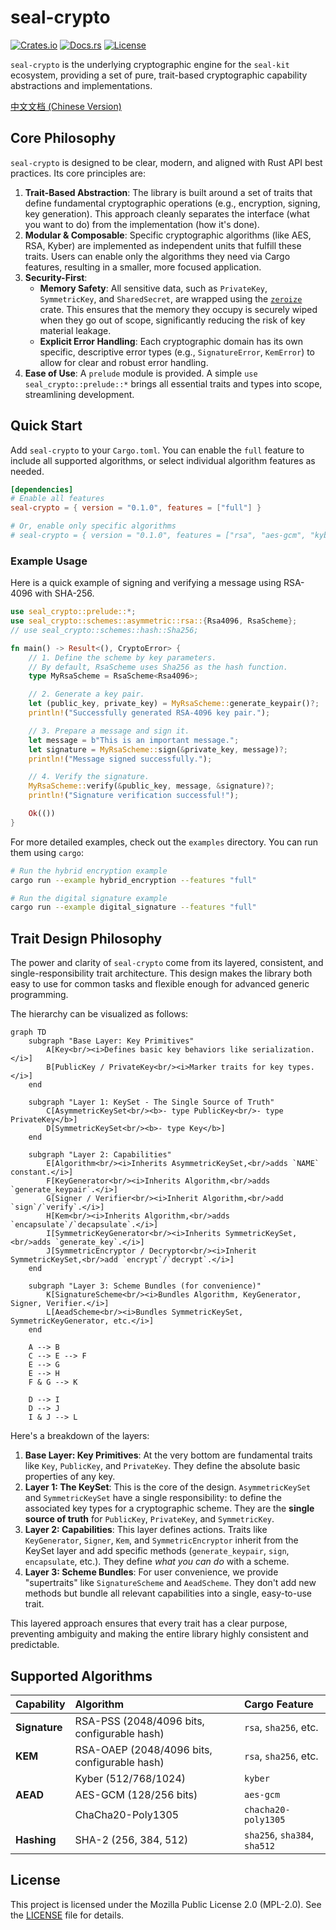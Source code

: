 # seal-crypto

[![Crates.io](https://img.shields.io/crates/v/seal-crypto.svg)](https://crates.io/crates/seal-crypto)
[![Docs.rs](https://docs.rs/seal-crypto/badge.svg)](https://docs.rs/seal-crypto)
[![License](https://img.shields.io/badge/license-MPL--2.0-blue.svg)](./LICENSE)

`seal-crypto` is the underlying cryptographic engine for the `seal-kit` ecosystem, providing a set of pure, trait-based cryptographic capability abstractions and implementations.

[中文文档 (Chinese Version)](README_CN.md)

## Core Philosophy

`seal-crypto` is designed to be clear, modern, and aligned with Rust API best practices. Its core principles are:

1.  **Trait-Based Abstraction**: The library is built around a set of traits that define fundamental cryptographic operations (e.g., encryption, signing, key generation). This approach cleanly separates the interface (what you want to do) from the implementation (how it's done).
2.  **Modular & Composable**: Specific cryptographic algorithms (like AES, RSA, Kyber) are implemented as independent units that fulfill these traits. Users can enable only the algorithms they need via Cargo features, resulting in a smaller, more focused application.
3.  **Security-First**:
    *   **Memory Safety**: All sensitive data, such as `PrivateKey`, `SymmetricKey`, and `SharedSecret`, are wrapped using the [`zeroize`](https://crates.io/crates/zeroize) crate. This ensures that the memory they occupy is securely wiped when they go out of scope, significantly reducing the risk of key material leakage.
    *   **Explicit Error Handling**: Each cryptographic domain has its own specific, descriptive error types (e.g., `SignatureError`, `KemError`) to allow for clear and robust error handling.
4.  **Ease of Use**: A `prelude` module is provided. A simple `use seal_crypto::prelude::*` brings all essential traits and types into scope, streamlining development.

## Quick Start

Add `seal-crypto` to your `Cargo.toml`. You can enable the `full` feature to include all supported algorithms, or select individual algorithm features as needed.

```toml
[dependencies]
# Enable all features
seal-crypto = { version = "0.1.0", features = ["full"] }

# Or, enable only specific algorithms
# seal-crypto = { version = "0.1.0", features = ["rsa", "aes-gcm", "kyber"] }
```

### Example Usage

Here is a quick example of signing and verifying a message using RSA-4096 with SHA-256.

```rust
use seal_crypto::prelude::*;
use seal_crypto::schemes::asymmetric::rsa::{Rsa4096, RsaScheme};
// use seal_crypto::schemes::hash::Sha256;

fn main() -> Result<(), CryptoError> {
    // 1. Define the scheme by key parameters.
    // By default, RsaScheme uses Sha256 as the hash function.
    type MyRsaScheme = RsaScheme<Rsa4096>;

    // 2. Generate a key pair.
    let (public_key, private_key) = MyRsaScheme::generate_keypair()?;
    println!("Successfully generated RSA-4096 key pair.");

    // 3. Prepare a message and sign it.
    let message = b"This is an important message.";
    let signature = MyRsaScheme::sign(&private_key, message)?;
    println!("Message signed successfully.");

    // 4. Verify the signature.
    MyRsaScheme::verify(&public_key, message, &signature)?;
    println!("Signature verification successful!");

    Ok(())
}
```

For more detailed examples, check out the `examples` directory. You can run them using `cargo`:

```sh
# Run the hybrid encryption example
cargo run --example hybrid_encryption --features "full"

# Run the digital signature example
cargo run --example digital_signature --features "full"
```

## Trait Design Philosophy

The power and clarity of `seal-crypto` come from its layered, consistent, and single-responsibility trait architecture. This design makes the library both easy to use for common tasks and flexible enough for advanced generic programming.

The hierarchy can be visualized as follows:

```mermaid
graph TD
    subgraph "Base Layer: Key Primitives"
        A[Key<br/><i>Defines basic key behaviors like serialization.</i>]
        B[PublicKey / PrivateKey<br/><i>Marker traits for key types.</i>]
    end

    subgraph "Layer 1: KeySet - The Single Source of Truth"
        C[AsymmetricKeySet<br/><b>- type PublicKey<br/>- type PrivateKey</b>]
        D[SymmetricKeySet<br/><b>- type Key</b>]
    end

    subgraph "Layer 2: Capabilities"
        E[Algorithm<br/><i>Inherits AsymmetricKeySet,<br/>adds `NAME` constant.</i>]
        F[KeyGenerator<br/><i>Inherits Algorithm,<br/>adds `generate_keypair`.</i>]
        G[Signer / Verifier<br/><i>Inherit Algorithm,<br/>add `sign`/`verify`.</i>]
        H[Kem<br/><i>Inherits Algorithm,<br/>adds `encapsulate`/`decapsulate`.</i>]
        I[SymmetricKeyGenerator<br/><i>Inherits SymmetricKeySet,<br/>adds `generate_key`.</i>]
        J[SymmetricEncryptor / Decryptor<br/><i>Inherit SymmetricKeySet,<br/>add `encrypt`/`decrypt`.</i>]
    end
    
    subgraph "Layer 3: Scheme Bundles (for convenience)"
        K[SignatureScheme<br/><i>Bundles Algorithm, KeyGenerator, Signer, Verifier.</i>]
        L[AeadScheme<br/><i>Bundles SymmetricKeySet, SymmetricKeyGenerator, etc.</i>]
    end

    A --> B
    C --> E --> F
    E --> G
    E --> H
    F & G --> K

    D --> I
    D --> J
    I & J --> L
```

Here's a breakdown of the layers:

1.  **Base Layer: Key Primitives**: At the very bottom are fundamental traits like `Key`, `PublicKey`, and `PrivateKey`. They define the absolute basic properties of any key.
2.  **Layer 1: The KeySet**: This is the core of the design. `AsymmetricKeySet` and `SymmetricKeySet` have a single responsibility: to define the associated key types for a cryptographic scheme. They are the **single source of truth** for `PublicKey`, `PrivateKey`, and `SymmetricKey`.
3.  **Layer 2: Capabilities**: This layer defines actions. Traits like `KeyGenerator`, `Signer`, `Kem`, and `SymmetricEncryptor` inherit from the KeySet layer and add specific methods (`generate_keypair`, `sign`, `encapsulate`, etc.). They define *what you can do* with a scheme.
4.  **Layer 3: Scheme Bundles**: For user convenience, we provide "supertraits" like `SignatureScheme` and `AeadScheme`. They don't add new methods but bundle all relevant capabilities into a single, easy-to-use trait.

This layered approach ensures that every trait has a clear purpose, preventing ambiguity and making the entire library highly consistent and predictable.

## Supported Algorithms

| Capability | Algorithm | Cargo Feature |
| :--- | :--- | :--- |
| **Signature** | RSA-PSS (2048/4096 bits, configurable hash) | `rsa`, `sha256`, etc. |
| **KEM** | RSA-OAEP (2048/4096 bits, configurable hash) | `rsa`, `sha256`, etc. |
| | Kyber (512/768/1024) | `kyber` |
| **AEAD** | AES-GCM (128/256 bits) | `aes-gcm` |
| | ChaCha20-Poly1305 | `chacha20-poly1305` |
| **Hashing** | SHA-2 (256, 384, 512) | `sha256`, `sha384`, `sha512` |

## License

This project is licensed under the Mozilla Public License 2.0 (MPL-2.0).
See the [LICENSE](./LICENSE) file for details. 